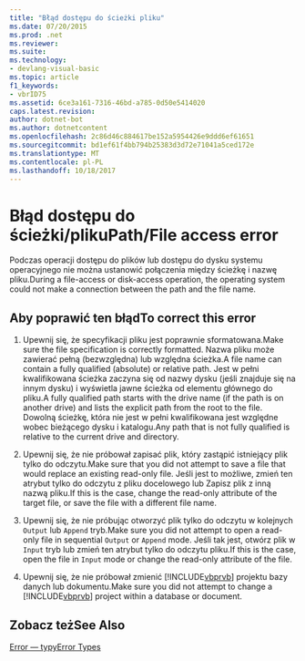 ```yaml
---
title: "Błąd dostępu do ścieżki pliku"
ms.date: 07/20/2015
ms.prod: .net
ms.reviewer: 
ms.suite: 
ms.technology:
- devlang-visual-basic
ms.topic: article
f1_keywords:
- vbrID75
ms.assetid: 6ce3a161-7316-46bd-a785-0d50e5414020
caps.latest.revision: 
author: dotnet-bot
ms.author: dotnetcontent
ms.openlocfilehash: 2c86d46c884617be152a5954426e9ddd6ef61651
ms.sourcegitcommit: bd1ef61f4bb794b25383d3d72e71041a5ced172e
ms.translationtype: MT
ms.contentlocale: pl-PL
ms.lasthandoff: 10/18/2017
---
```

# <a name="pathfile-access-error"></a><span data-ttu-id="00ca1-102">Błąd dostępu do ścieżki/pliku</span><span class="sxs-lookup"><span data-stu-id="00ca1-102">Path/File access error</span></span>
<span data-ttu-id="00ca1-103">Podczas operacji dostępu do plików lub dostępu do dysku systemu operacyjnego nie można ustanowić połączenia między ścieżkę i nazwę pliku.</span><span class="sxs-lookup"><span data-stu-id="00ca1-103">During a file-access or disk-access operation, the operating system could not make a connection between the path and the file name.</span></span>  
  
## <a name="to-correct-this-error"></a><span data-ttu-id="00ca1-104">Aby poprawić ten błąd</span><span class="sxs-lookup"><span data-stu-id="00ca1-104">To correct this error</span></span>  
  
1.  <span data-ttu-id="00ca1-105">Upewnij się, że specyfikacji pliku jest poprawnie sformatowana.</span><span class="sxs-lookup"><span data-stu-id="00ca1-105">Make sure the file specification is correctly formatted.</span></span> <span data-ttu-id="00ca1-106">Nazwa pliku może zawierać pełną (bezwzględna) lub względna ścieżka.</span><span class="sxs-lookup"><span data-stu-id="00ca1-106">A file name can contain a fully qualified (absolute) or relative path.</span></span> <span data-ttu-id="00ca1-107">Jest w pełni kwalifikowana ścieżka zaczyna się od nazwy dysku (jeśli znajduje się na innym dysku) i wyświetla jawne ścieżka od elementu głównego do pliku.</span><span class="sxs-lookup"><span data-stu-id="00ca1-107">A fully qualified path starts with the drive name (if the path is on another drive) and lists the explicit path from the root to the file.</span></span> <span data-ttu-id="00ca1-108">Dowolną ścieżkę, która nie jest w pełni kwalifikowana jest względne wobec bieżącego dysku i katalogu.</span><span class="sxs-lookup"><span data-stu-id="00ca1-108">Any path that is not fully qualified is relative to the current drive and directory.</span></span>  
  
2.  <span data-ttu-id="00ca1-109">Upewnij się, że nie próbował zapisać plik, który zastąpić istniejący plik tylko do odczytu.</span><span class="sxs-lookup"><span data-stu-id="00ca1-109">Make sure that you did not attempt to save a file that would replace an existing read-only file.</span></span> <span data-ttu-id="00ca1-110">Jeśli jest to możliwe, zmień ten atrybut tylko do odczytu z pliku docelowego lub Zapisz plik z inną nazwą pliku.</span><span class="sxs-lookup"><span data-stu-id="00ca1-110">If this is the case, change the read-only attribute of the target file, or save the file with a different file name.</span></span>  
  
3.  <span data-ttu-id="00ca1-111">Upewnij się, że nie próbując otworzyć plik tylko do odczytu w kolejnych `Output` lub `Append` tryb.</span><span class="sxs-lookup"><span data-stu-id="00ca1-111">Make sure you did not attempt to open a read-only file in sequential `Output` or `Append` mode.</span></span> <span data-ttu-id="00ca1-112">Jeśli tak jest, otwórz plik w `Input` tryb lub zmień ten atrybut tylko do odczytu pliku.</span><span class="sxs-lookup"><span data-stu-id="00ca1-112">If this is the case, open the file in `Input` mode or change the read-only attribute of the file.</span></span>  
  
4.  <span data-ttu-id="00ca1-113">Upewnij się, że nie próbował zmienić [!INCLUDE[vbprvb](~/includes/vbprvb-md.md)] projektu bazy danych lub dokumentu.</span><span class="sxs-lookup"><span data-stu-id="00ca1-113">Make sure you did not attempt to change a [!INCLUDE[vbprvb](~/includes/vbprvb-md.md)] project within a database or document.</span></span>  
  
## <a name="see-also"></a><span data-ttu-id="00ca1-114">Zobacz też</span><span class="sxs-lookup"><span data-stu-id="00ca1-114">See Also</span></span>  
 [<span data-ttu-id="00ca1-115">Error — typy</span><span class="sxs-lookup"><span data-stu-id="00ca1-115">Error Types</span></span>](../../../visual-basic/programming-guide/language-features/error-types.md)
